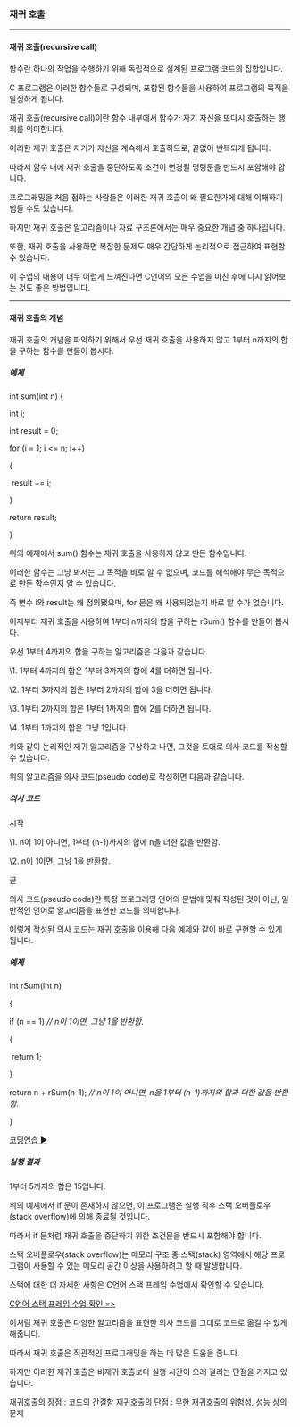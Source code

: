### 재귀 호출

------

#### 재귀 호출(recursive call)

함수란 하나의 작업을 수행하기 위해 독립적으로 설계된 프로그램 코드의 집합입니다.

C 프로그램은 이러한 함수들로 구성되며, 포함된 함수들을 사용하여 프로그램의 목적을 달성하게 됩니다.

 

재귀 호출(recursive call)이란 함수 내부에서 함수가 자기 자신을 또다시 호출하는 행위를 의미합니다.

이러한 재귀 호출은 자기가 자신을 계속해서 호출하므로, 끝없이 반복되게 됩니다.

따라서 함수 내에 재귀 호출을 중단하도록 조건이 변경될 명령문을 반드시 포함해야 합니다.

 

프로그래밍을 처음 접하는 사람들은 이러한 재귀 호출이 왜 필요한가에 대해 이해하기 힘들 수도 있습니다.

하지만 재귀 호출은 알고리즘이나 자료 구조론에서는 매우 중요한 개념 중 하나입니다.

또한, 재귀 호출을 사용하면 복잡한 문제도 매우 간단하게 논리적으로 접근하여 표현할 수 있습니다.

 

이 수업의 내용이 너무 어렵게 느껴진다면 C언어의 모든 수업을 마친 후에 다시 읽어보는 것도 좋은 방법입니다.

------

#### 재귀 호출의 개념

재귀 호출의 개념을 파악하기 위해서 우선 재귀 호출을 사용하지 않고 1부터 n까지의 합을 구하는 함수를 만들어 봅시다.

##### 예제

int sum(int n) {

   int i;

   int result = 0;

 

   for (i = 1; i <= n; i++)

   {

​     result += i;

   }

 

   return result;

} 

 

위의 예제에서 sum() 함수는 재귀 호출을 사용하지 않고 만든 함수입니다.

이러한 함수는 그냥 봐서는 그 목적을 바로 알 수 없으며, 코드를 해석해야 무슨 목적으로 만든 함수인지 알 수 있습니다.

즉 변수 i와 result는 왜 정의됐으며, for 문은 왜 사용되었는지 바로 알 수가 없습니다.

 

이제부터 재귀 호출을 사용하여 1부터 n까지의 합을 구하는 rSum() 함수를 만들어 봅시다.

우선 1부터 4까지의 합을 구하는 알고리즘은 다음과 같습니다.

 

\1. 1부터 4까지의 합은 1부터 3까지의 합에 4를 더하면 됩니다.

\2. 1부터 3까지의 합은 1부터 2까지의 합에 3을 더하면 됩니다.

\3. 1부터 2까지의 합은 1부터 1까지의 합에 2를 더하면 됩니다.

\4. 1부터 1까지의 합은 그냥 1입니다.

 

위와 같이 논리적인 재귀 알고리즘을 구상하고 나면, 그것을 토대로 의사 코드를 작성할 수 있습니다.

위의 알고리즘을 의사 코드(pseudo code)로 작성하면 다음과 같습니다.

##### 의사 코드

시작

  \1. n이 1이 아니면, 1부터 (n-1)까지의 합에 n을 더한 값을 반환함.

  \2. n이 1이면, 그냥 1을 반환함.

끝

 

의사 코드(pseudo code)란 특정 프로그래밍 언어의 문법에 맞춰 작성된 것이 아닌, 일반적인 언어로 알고리즘을 표현한 코드를 의미합니다.

 

이렇게 작성된 의사 코드는 재귀 호출을 이용해 다음 예제와 같이 바로 구현할 수 있게 됩니다.

##### 예제

int rSum(int n)

{

   if (n == 1)      *// n이 1이면, 그냥 1을 반환함.*

   {

​      return 1;

   }

  return n + rSum(n-1); *// n이 1이 아니면, n을 1부터 (n-1)까지의 합과 더한 값을 반환함.*

}

[코딩연습 ▶](http://tcpschool.com/examples/tryit/tryC.php?filename=c_function_recursive_01)

##### 실행 결과

1부터 5까지의 합은 15입니다.

 

위의 예제에서 if 문이 존재하지 않으면, 이 프로그램은 실행 직후 스택 오버플로우(stack overflow)에 의해 종료될 것입니다.

따라서 if 문처럼 재귀 호출을 중단하기 위한 조건문을 반드시 포함해야 합니다.

 

스택 오버플로우(stack overflow)는 메모리 구조 중 스택(stack) 영역에서 해당 프로그램이 사용할 수 있는 메모리 공간 이상을 사용하려고 할 때 발생합니다.

스택에 대한 더 자세한 사항은 C언어 스택 프레임 수업에서 확인할 수 있습니다.

[C언어 스택 프레임 수업 확인 =>](http://tcpschool.com/c/c_memory_stackframe)

 

이처럼 재귀 호출은 다양한 알고리즘을 표현한 의사 코드를 그대로 코드로 옮길 수 있게 해줍니다.

따라서 재귀 호출은 직관적인 프로그래밍을 하는 데 많은 도움을 줍니다.

 

하지만 이러한 재귀 호출은 비재귀 호출보다 실행 시간이 오래 걸리는 단점을 가지고 있습니다.

 

재귀호출의 장점 : 코드의 간결함
재귀호출의 단점 : 무한 재귀호출의 위험성, 성능 상의 문제